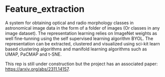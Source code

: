 # Feature_extraction
A system for obtaining optical and radio morphology classes in astronomical image data in the form of a folder of images (Or classes in any image dataset). The representation learning relies on ImageNet weights as well fine-tunning using the self supervised learning algorithm BYOL. The representation can be extracted, clustered and visualized using sci-kit learn based clustering algorithms and manifold learning algorithms such as UMAP, PaCMAP and t-SNE.

This rep is still under construction but the project has an associated paper: https://arxiv.org/abs/2311.14157.
